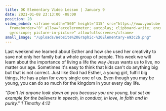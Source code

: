 ```yaml
---
title: DK Elementary Video Lesson | January 9
date: 2021-01-08 23:13:00 -08:00
position: 28
video_embed: <iframe width="560" height="315" src="https://www.youtube.com/embed/lD0N7y6ZmAE"
  frameborder="0" allow="accelerometer; autoplay; clipboard-write; encrypted-media;
  gyroscope; picture-in-picture" allowfullscreen></iframe>
small_image: "/uploads/Website%20Graphic-%20Elementary-e93c2b.png"
---
```


Last weekend we learned about Esther and how she used her creativity to save not only her family but a whole group of people. This week we will learn about the importance of living a life the way Jesus wants us to live, no matter our age. Sometimes it's easy to think that kids can't do anything big but that is not correct. Just like God had Esther, a young girl, fulfill big things, He has a plan for every single one of us. Even though you may be young, you can do so much for the kingdom in your every day life.

*“Don't let anyone look down on you because you are young, but set an example for the believers in speech, in conduct, in love, in faith and in purity." 1 Timothy 4:12*